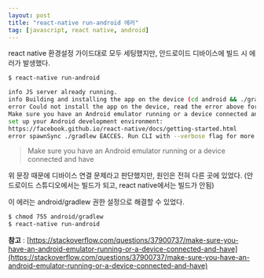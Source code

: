 ```yaml
---
layout: post
title: "react-native run-android 에러"
tag: [javascript, react native, android]
---
```


react native 환경설정 가이드대로 모두 세팅했지만, 안드로이드 디바이스에 빌드 시 에러가 발생했다.

~~~bash
$ react-native run-android

info JS server already running.
info Building and installing the app on the device (cd android && ./gradlew app:installDebug)...
error Could not install the app on the device, read the error above for details.
Make sure you have an Android emulator running or a device connected and have
set up your Android development environment:
https://facebook.github.io/react-native/docs/getting-started.html
error spawnSync ./gradlew EACCES. Run CLI with --verbose flag for more details.
~~~

> Make sure you have an Android emulator running or a device connected and have

위 문장 때문에 디바이스 연결 문제라고 판단했지만, 원인은 전혀 다른 곳에 있었다.
(안드로이드 스튜디오에서는 빌드가 되고, react native에서는 빌드가 안됨)

이 에러는 android/gradlew 권한 설정으로 해결할 수 있었다.

~~~bash
$ chmod 755 android/gradlew
$ react-native run-android
~~~


**참고** : [https://stackoverflow.com/questions/37900737/make-sure-you-have-an-android-emulator-running-or-a-device-connected-and-have](https://stackoverflow.com/questions/37900737/make-sure-you-have-an-android-emulator-running-or-a-device-connected-and-have)
